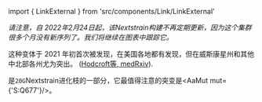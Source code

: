 import { LinkExternal } from 'src/components/Link/LinkExternal'

_请注意，自 2022年2月24日起，该Nextstrain构建不再定期更新，因为这个集群很多个月没有新序列了。我们将继续在图表中跟踪它。_

这种变体于 2021 年初首次被发现，在美国各地都有发现，但在威斯康星州和其他中北部各州尤为突出。
([Hodcroft等, medRxiv](https://www.medrxiv.org/content/10.1101/2021.02.12.21251658v2)).

<VarOrLin name="S:677H.Robin1" prefix=""/>是`20G`Nextstrain进化枝的一部分，它最值得注意的突变是<AaMut mut={'S:Q677'}/>。 <br/>

<MdxContent filepath="clusters/S.Q677.md" />
